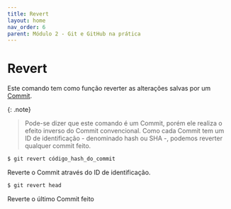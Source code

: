```yaml
---
title: Revert
layout: home
nav_order: 6
parent: Módulo 2 - Git e GitHub na prática
---
```


<h1>Revert</h1>
<p>
Este comando tem como função reverter as alterações salvas por um <a href = "https://wmpjrufg.github.io/GIT0001/002-2.html#commit">Commit</a>.
</p>

{: .note} 
>Pode-se dizer que este comando é um Commit, porém ele realiza o efeito inverso do Commit convencional.
Como cada Commit tem um ID de identificação - denominado hash ou SHA -, podemos reverter qualquer commit feito.

```bash
$ git revert código_hash_do_commit
```
<p>
Reverte o Commit através do ID de identificação.
</p>

```bash
$ git revert head
```
<p>
Reverte o último Commit feito
</p>
